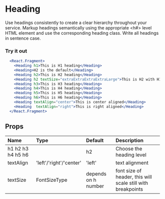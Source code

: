 # Heading

Use headings consistently to create a clear hierarchy throughout your service.
Markup headings semantically using the appropriate <h#> level HTML element and
use the corresponding heading class. Write all headings in sentence case.

### Try it out

```.jsx
  <React.Fragment>
    <Heading h1>This is H1 heading</Heading>
    <Heading>H2 is the default</Heading>
    <Heading h2>This is H2 heading</Heading>
    <Heading h2 textSize="extraExtraExtraExtraLarge">This is H2 with H1 size</Heading>
    <Heading h3>This is H3 heading</Heading>
    <Heading h4>This is H4 heading</Heading>
    <Heading h5>This is H5 heading</Heading>
    <Heading h6>This is H6 heading</Heading>
    <Heading textAlign="center">This is center aligned</Heading>
    <Heading  textAlign="right">This is right aligned</Heading>
  </React.Fragment>
```

## Props

| Name              | Type                    | Default             | Description                                                 |
| :---------------- | :---------------------- | :------------------ | :---------------------------------------------------------- |
| h1 h2 h3 h4 h5 h6 |                         | h2                  | Choose the heading level                                    |
| textAlign         | 'left'/'right'/'center' | 'left'              | text alignment                                              |
| textSize          | FontSizeType            | depends on h number | font size of header, this will scale still with breakpoints |
